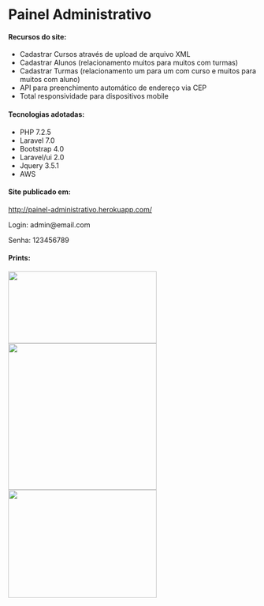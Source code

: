 <h1> Painel Administrativo </h1>

<h4>Recursos do site:</h4>
<ul>
    <li>Cadastrar Cursos através de upload de arquivo XML</li>
    <li>Cadastrar Alunos (relacionamento muitos para muitos com turmas)</li>
    <li>Cadastrar Turmas (relacionamento um para um com curso e muitos para muitos com aluno)</li>
    <li>API para preenchimento automático de endereço via CEP</li>
    <li>Total responsividade para dispositivos mobile</li>
</ul>

<h4>Tecnologias adotadas:</h4>

<ul>
    <li>PHP 7.2.5</li>
    <li>Laravel 7.0</li>
    <li>Bootstrap 4.0</li>
    <li>Laravel/ui 2.0</li>
    <li>Jquery 3.5.1</li>
    <li>AWS</li>
</ul>

<h4>Site publicado em:</h4>
<p><a href="http://painel-administrativo.herokuapp.com"> http://painel-administrativo.herokuapp.com/ </a></p>
<p>Login: admin@email.com </p>
<p>Senha: 123456789 </p>

<h4>Prints:</h4>
<img src="https://testedev-laravel-diogo.s3-sa-east-1.amazonaws.com/prints/index.png" width="301px" height="146">
<img src="https://testedev-laravel-diogo.s3-sa-east-1.amazonaws.com/prints/alunos_show.png" width="301px" height="297">
<img src="https://testedev-laravel-diogo.s3-sa-east-1.amazonaws.com/prints/turmas_show.png" width="301px" height="219">
 
